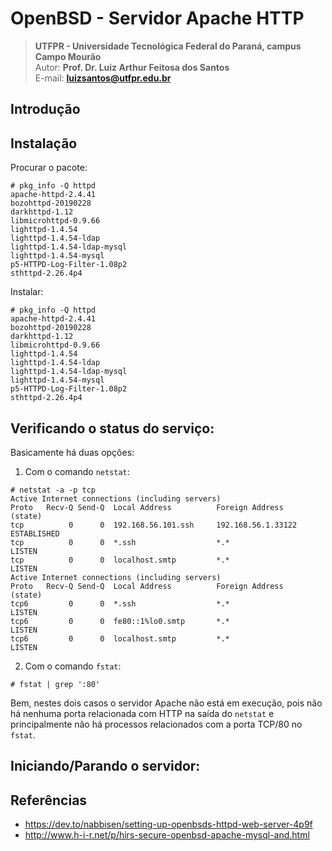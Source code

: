 

OpenBSD - Servidor Apache HTTP
========================

>**UTFPR - Universidade Tecnológica Federal do Paraná, campus Campo Mourão**  
>Autor: **Prof. Dr. Luiz Arthur Feitosa dos Santos**  
>E-mail: **<luizsantos@utfpr.edu.br>**  

## Introdução

## Instalação

Procurar o pacote:

```console
# pkg_info -Q httpd
apache-httpd-2.4.41
bozohttpd-20190228
darkhttpd-1.12
libmicrohttpd-0.9.66
lighttpd-1.4.54
lighttpd-1.4.54-ldap
lighttpd-1.4.54-ldap-mysql
lighttpd-1.4.54-mysql
p5-HTTPD-Log-Filter-1.08p2
sthttpd-2.26.4p4
```

Instalar:

```console
# pkg_info -Q httpd
apache-httpd-2.4.41
bozohttpd-20190228
darkhttpd-1.12
libmicrohttpd-0.9.66
lighttpd-1.4.54
lighttpd-1.4.54-ldap
lighttpd-1.4.54-ldap-mysql
lighttpd-1.4.54-mysql
p5-HTTPD-Log-Filter-1.08p2
sthttpd-2.26.4p4
``` 

## Verificando o status do serviço:

Basicamente há duas opções:
1. Com o comando ``netstat``:
```console
# netstat -a -p tcp
Active Internet connections (including servers)
Proto   Recv-Q Send-Q  Local Address          Foreign Address        (state)
tcp          0      0  192.168.56.101.ssh     192.168.56.1.33122     ESTABLISHED
tcp          0      0  *.ssh                  *.*                    LISTEN
tcp          0      0  localhost.smtp         *.*                    LISTEN
Active Internet connections (including servers)
Proto   Recv-Q Send-Q  Local Address          Foreign Address        (state)
tcp6         0      0  *.ssh                  *.*                    LISTEN
tcp6         0      0  fe80::1%lo0.smtp       *.*                    LISTEN
tcp6         0      0  localhost.smtp         *.*                    LISTEN
```
2. Com o comando ``fstat``:

```console
# fstat | grep ':80'
```

Bem, nestes dois casos o servidor Apache não está em execução, pois não há nenhuma porta relacionada com HTTP na saída do ``netstat`` e principalmente não há processos relacionados com a porta TCP/80 no ``fstat``.

## Iniciando/Parando o servidor:



## Referências

* <https://dev.to/nabbisen/setting-up-openbsds-httpd-web-server-4p9f>
* <http://www.h-i-r.net/p/hirs-secure-openbsd-apache-mysql-and.html>

